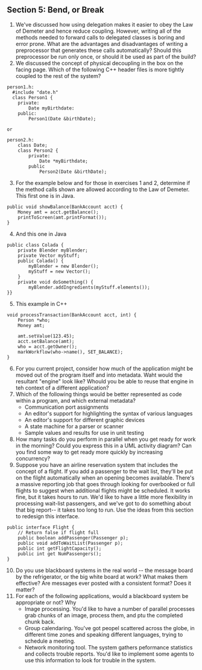 ## Section 5: Bend, or Break

1. We've discussed how using delegation makes it easier to obey the Law of Demeter and hence reduce coupling.  However, writing all of the methods needed to forward calls to delegated classes is boring and error prone.  What are the advantages and disadvantages of writing a preprocessor that generates these calls automatically?  Should this preprocessor be run only once, or should it be used as part of the build?
2. We discussed the concept of physical decoupling in the box on the facing page.  Which of the following C++ header files is more tightly coupled to the rest of the system?
```
person1.h:
  #include "date.h"
  class Person1 {
    private:
        Date myBirthdate:
    public:
        Person1(Date &birthDate);
        
or

person2.h:
    class Date;
    class Person2 {
        private:
            Date *myBirthdate;
        public
            Person2(Date &birthDate);
```
3. For the example below and for those in exercises 1 and 2, determine if the method calls shown are allowed according to the Law of Demeter.  This first one is in Java.
```
public void showBalance(BankAccount acct) {
    Money amt = acct.getBalance();
    printToScreen(amt.printFormat());
}
```
4. And this one in Java
```
public class Colada {
    private Blender myBlender;
    private Vector myStuff;
    public Colada() {
        myBlender = new Blender();
        myStuff = new Vector();
    }
    private void doSomething() {
        myBlender.addIngredients(myStuff.elements());
}}
```
5. This example in C++
```
void processTransaction(BankAccount acct, int) {
    Person *who;
    Money amt;
    
    amt.setValue(123.45);
    acct.setBalance(amt);
    who = acct.getOwner();
    markWorkflow(who->name(), SET_BALANCE);
}
```
6. For you current project, consider how much of the application might be moved out of the program itself and into metadata.  Waht would the resultant "engine" look like?  Whould you be able to reuse that engine in teh context of a different application?
7. Which of the following things would be better represented as code within a program, and which external metadata?
   * Communication port assignments
   * An editor's support for highlighting the syntax of various languages
   * An editor's support for different graphic devices
   * A state machine for a parser or scanner
   * Sample values and results for use in unit testing
8. How many tasks do you perform in parallel when you get ready for work in the morning?  Could you express this in a UML activity diagram?  Can you find some way to get ready more quickly by increasing concurrency?
9. Suppose you have an airline reservation system that includes the concept of a flight. If you add a passenger to the wait list, they'll be put on the filght automatically when an opening becomes available.  There's a massive reporting job that goes through looking for overbooked or full flights to suggest when additional flights might be scheduled.  It works fine, but it takes hours to run.  We'd like to have a little more flexibility in processing wait-list passengers, and we've got to do something about that big report-- it takes too long to run.  Use the ideas from this section to redesign this interface.
```angular2html
public interface Flight {
    // Return false if flight full
    public boolean addPassenger(Passenger p);
    public void addToWaitList(Passenger p);
    public int getFlightCapacity();
    public int get NumPassengers();
}
```
10. Do you use blackboard systems in the real world -- the message board by the refrigerator, or the big white board at work?  What makes them effective?  Are messages ever posted with a consistent format?  Does it matter?
11. For each of the following applications, would a blackboard system be appropriate or not?  Why
    * Image processing.  You'd like to have a number of parallel processes grab chunks of an image, process them, and ptu the completed chunk back.
    * Group calendaring.  You've got peopel scattered across the globe, in different time zones and speaking different languages, trying to schedule a meeting.
    * Network monitoring tool.  The system gathers peformance statistics and collects trouble reports.  You'd like to implement some agents to use this information to look for trouble in the system.
